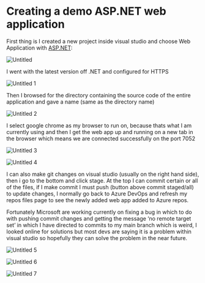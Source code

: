 # Creating a demo ASP.NET web application


First thing is I created a new project inside visual studio and choose Web Application with [ASP.NET](http://ASP.NET): 

![Untitled](https://user-images.githubusercontent.com/42151912/210065185-f9b5d071-1b05-45d8-87e1-3630485efcc5.png)



I went with the latest version off .NET and configured for HTTPS 

![Untitled 1](https://user-images.githubusercontent.com/42151912/210065208-fa865fd2-8518-4c03-abc1-3e0d0f98aac9.png)



Then I browsed for the directory containing the source code of the entire application and gave a name (same as the directory name) 

![Untitled 2](https://user-images.githubusercontent.com/42151912/210065227-03ea6204-5d54-436c-b175-7a1139688583.png)



I select google chrome as my browser to run on, because thats what I am currently using and then I get the web app up and running on a new tab in the browser which means we are connected successfully on the port 7052 

![Untitled 3](https://user-images.githubusercontent.com/42151912/210065260-4cba3dd4-c288-469f-a9de-0c7643f87c5e.png)


![Untitled 4](https://user-images.githubusercontent.com/42151912/210065279-e2e63b4e-fb2b-4cd1-86f5-9a119fa8c253.png)



I can also make git changes on visual studio (usually on the right hand side), then i go to the bottom and click stage. At the top I can commit certain or all of the files, if I make commit I must push (button above commit staged/all) to update changes, I normally go back to Azure DevOps and refresh my repos files page to see the newly added web app added to Azure repos. 

Fortunately Microsoft are working currently on fixing a bug in which to do with pushing commit changes and getting the message ‘no remote target set’ in which I have directed to commits to my main branch which is weird, I looked online for solutions but most devs are saying it is a problem within visual studio so hopefully they can solve the problem in the near future. 

![Untitled 5](https://user-images.githubusercontent.com/42151912/210065330-56097cc1-9a47-40ae-ac94-726ffe5a6580.png)


![Untitled 6](https://user-images.githubusercontent.com/42151912/210065346-37f6c5f1-4fae-4ffc-90f2-f73670fca04c.png)


![Untitled 7](https://user-images.githubusercontent.com/42151912/210065370-6e0d38f2-e0bf-4a40-9c80-607e16c79a36.png)

